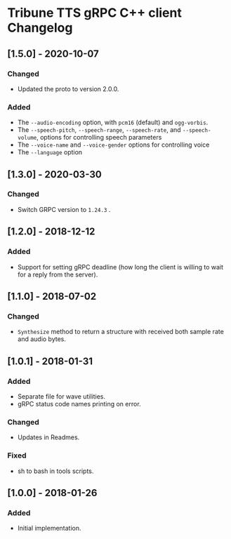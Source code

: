 # Tribune TTS gRPC C++ client Changelog

## [1.5.0] - 2020-10-07
### Changed
- Updated the proto to version 2.0.0.
### Added
- The `--audio-encoding` option, with `pcm16` (default) and `ogg-vorbis`.
- The `--speech-pitch`, `--speech-range`, `--speech-rate`, and `--speech-volume`, options for controlling speech parameters
- The `--voice-name` and `--voice-gender` options for controlling voice
- The `--language` option

## [1.3.0] - 2020-03-30
### Changed
- Switch GRPC version to `1.24.3` .

## [1.2.0] - 2018-12-12
### Added
- Support for setting gRPC deadline (how long the client is willing to wait for a reply from the server).

## [1.1.0] - 2018-07-02
### Changed
- `Synthesize` method to return a structure with received both sample rate and audio bytes.

## [1.0.1] - 2018-01-31
### Added
- Separate file for wave utilities.
- gRPC status code names printing on error.

### Changed
- Updates in Readmes.

### Fixed
- sh to bash in tools scripts.

## [1.0.0] - 2018-01-26
### Added
- Initial implementation.
